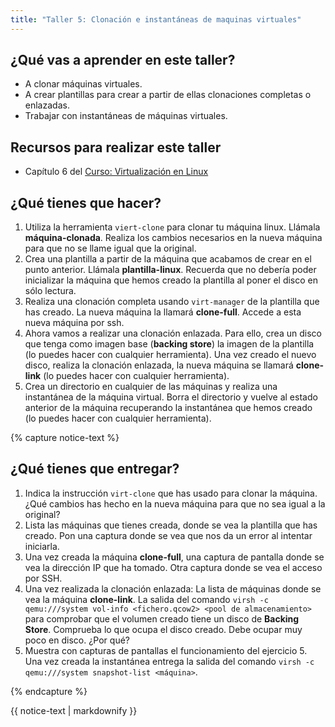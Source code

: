 ```yaml
---
title: "Taller 5: Clonación e instantáneas de maquinas virtuales"
---
```


## ¿Qué vas a aprender en este taller?

* A clonar máquinas virtuales.
* A crear plantillas para crear a partir de ellas clonaciones completas o enlazadas.
* Trabajar con instantáneas de máquinas virtuales.

## Recursos para realizar este taller

* Capítulo 6 del [Curso: Virtualización en Linux](https://github.com/josedom24/curso_virtualizacion_linux)

## ¿Qué tienes que hacer?

1. Utiliza la herramienta `viert-clone` para clonar tu máquina linux. Llámala **máquina-clonada**. Realiza los cambios necesarios en la nueva máquina para que no se llame igual que la original.
2. Crea una plantilla a partir de la máquina que acabamos de crear en el punto anterior. Llámala **plantilla-linux**. Recuerda que no debería poder inicializar la máquina que hemos creado la plantilla al poner el disco en sólo lectura.
3. Realiza una clonación completa usando `virt-manager` de la plantilla que has creado. La nueva máquina la llamará **clone-full**. Accede a esta nueva máquina por ssh.
4. Ahora vamos a realizar una clonación enlazada. Para ello, crea un disco que tenga como imagen base (**backing store**) la imagen de la plantilla (lo puedes hacer con cualquier herramienta). Una vez creado el nuevo disco, realiza la clonación enlazada, la nueva máquina se llamará **clone-link** (lo puedes hacer con cualquier herramienta).
5. Crea un directorio en cualquier de las máquinas y realiza una instantánea de la máquina virtual. Borra el directorio y vuelve al estado anterior de la máquina recuperando la instantánea que hemos creado (lo puedes hacer con cualquier herramienta).

{% capture notice-text %}
## ¿Qué tienes que entregar?

1. Indica la instrucción `virt-clone` que has usado para clonar la máquina. ¿Qué cambios has hecho en la nueva máquina para que no sea igual a la original?
2. Lista las máquinas que tienes creada, donde se vea la plantilla que has creado. Pon una captura donde se vea que nos da un error al intentar iniciarla. 
3. Una vez creada la máquina **clone-full**, una captura de pantalla donde se vea la dirección IP que ha tomado. Otra captura donde se vea el acceso por SSH.
4. Una vez realizada la clonación enlazada: La lista de máquinas donde se vea la máquina **clone-link**. La salida del comando `virsh -c qemu:///system vol-info <fichero.qcow2> <pool de almacenamiento>` para comprobar que el volumen creado tiene un disco de **Backing Store**. Comprueba lo que ocupa el disco creado. Debe ocupar muy poco en disco. ¿Por qué?
5. Muestra con capturas de pantallas el funcionamiento del ejercicio 5. Una vez creada la instantánea entrega la salida del comando `virsh -c qemu:///system snapshot-list <máquina>`.

{% endcapture %}<div class="notice--info">{{ notice-text | markdownify }}</div>
